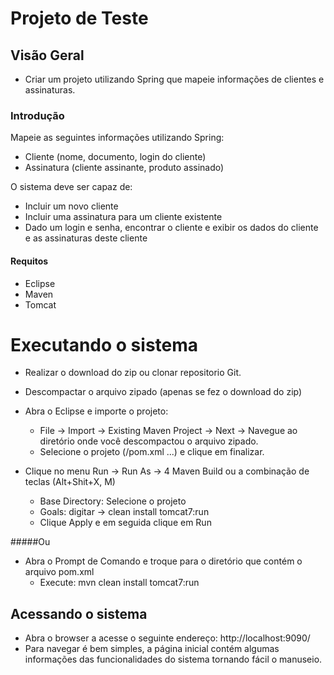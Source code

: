 # Projeto de Teste

## Visão Geral 

* Criar um projeto utilizando Spring que mapeie informações de clientes e assinaturas.

### Introdução

Mapeie as seguintes informações utilizando Spring:

-	Cliente (nome, documento, login do cliente)
-	Assinatura (cliente assinante, produto assinado)

O sistema deve ser capaz de:

-	Incluir um novo cliente
-	Incluir uma assinatura para um cliente existente
-	Dado um login e senha, encontrar o cliente e exibir os dados do cliente e as assinaturas deste cliente

#### Requitos

- Eclipse
- Maven 
- Tomcat

# Executando o sistema 

- Realizar o download do zip ou clonar repositorio Git.

- Descompactar o arquivo zipado (apenas se fez o download do zip)

- Abra o Eclipse e importe o projeto:	
	- File -> Import -> Existing Maven Project -> Next -> Navegue ao diretório onde você descompactou o arquivo zipado.
	- Selecione o projeto (/pom.xml ...) e clique em finalizar.
	
- Clique no menu Run -> Run As -> 4 Maven Build ou a combinação de teclas (Alt+Shit+X, M)    
	- Base Directory: Selecione o projeto 
	- Goals: digitar -> clean install tomcat7:run
	- Clique Apply e em seguida clique em Run

#####Ou

- Abra o Prompt de Comando e troque para o diretório que contém o arquivo pom.xml
	- Execute: mvn clean install tomcat7:run


## Acessando o sistema

- Abra o browser a acesse o seguinte endereço: http://localhost:9090/
- Para navegar é bem simples, a página inicial contém algumas informações das funcionalidades do sistema tornando fácil o manuseio.

